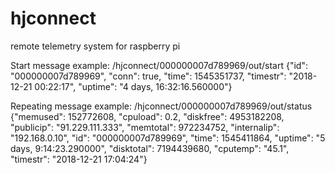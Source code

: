 # hjconnect
remote telemetry system for raspberry pi

Start message example:
/hjconnect/000000007d789969/out/start {"id": "000000007d789969", "conn": true, "time": 1545351737, "timestr": "2018-12-21 00:22:17", "uptime": "4 days, 16:32:16.560000"}

Repeating message example:
/hjconnect/000000007d789969/out/status {"memused": 152772608, "cpuload": 0.2, "diskfree": 4953182208, "publicip": "91.229.111.333", "memtotal": 972234752, "internalip": "192.168.0.10", "id": "000000007d789969", "time": 1545411864, "uptime": "5 days, 9:14:23.290000", "disktotal": 7194439680, "cputemp": "45.1", "timestr": "2018-12-21 17:04:24"}
